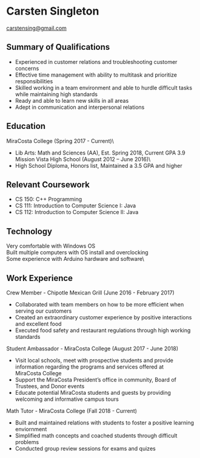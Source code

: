 # Carsten Singleton
  carstensing@gmail.com

## __Summary of Qualifications__
* Experienced in customer relations and troubleshooting customer concerns
* Effective time management with ability to multitask and prioritize responsibilities
* Skilled working in a team environment and able to hurdle difficult tasks while maintaining high standards
* Ready and able to learn new skills in all areas
* Adept in communication and interpersonal relations

## __Education__
MiraCosta College (Spring 2017 - Current)\
  * Lib Arts: Math and Sciences (AA), Est. Spring 2018, Current GPA 3.9
Mission Vista High School (August 2012 – June 2016)\
  * High School Diploma, Honors list, Maintained a 3.5 GPA and higher
  
## Relevant Coursework
  * CS 150: C++ Programming
  * CS 111: Introduction to Computer Science I: Java
  * CS 112: Introduction to Computer Science II: Java

## Technology
  Very comfortable with Windows OS\
  Built multiple computers with OS install and overclocking\
  Some experience with Arduino hardware and software\
  
## Work Experience
Crew Member - Chipotle Mexican Grill (June 2016 - February 2017)
  * Collaborated with team members on how to be more efficient when serving our customers
  * Created an extraordinary customer experience by positive interactions and excellent food
  * Executed food safety and restaurant regulations through high working standards

Student Ambassador - MiraCosta College (August 2017 - June 2018)
  * Visit local schools, meet with prospective students and provide information regarding the programs and services offered at    
        MiraCosta College
  * Support the MiraCosta President’s office in community, Board of Trustees, and Donor events
  * Educate potential MiraCosta students and guests by providing welcoming and informative campus tours
  
Math Tutor - MiraCosta College (Fall 2018 - Current) 
  * Built and maintained relations with students to foster a positive learning enviornment 
  * Simplified math concepts and coached students through difficult problems
  * Conducted group review sessions for exams and quizes


